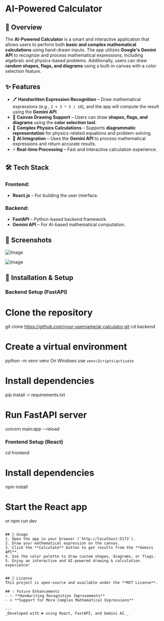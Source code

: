 # AI-Powered Calculator

## 🚀 Overview
The **AI-Powered Calculator** is a smart and interactive application that allows users to perform both **basic and complex mathematical calculations** using hand-drawn inputs. The app utilizes **Google's Gemini API** to recognize and process mathematical expressions, including algebraic and physics-based problems. Additionally, users can draw **random shapes, flags, and diagrams** using a built-in canvas with a color selection feature.

## ✨ Features
- 🖊️ **Handwritten Expression Recognition** – Draw mathematical expressions (e.g., `2 + 3 * 5 / 10`), and the app will compute the result using the **Gemini API**.
- 🎨 **Canvas Drawing Support** – Users can draw **shapes, flags, and diagrams** using the **color selection tool**.
- 🧠 **Complex Physics Calculations** – Supports **diagrammatic representation** for physics-related equations and problem-solving.
- 📡 **AI Integration** – Uses the **Gemini API** to process mathematical expressions and return accurate results.
- ⚡ **Real-time Processing** – Fast and interactive calculation experience.

## 🛠️ Tech Stack
### **Frontend:**
- **React.js** – For building the user interface.

### **Backend:**
- **FastAPI** – Python-based backend framework.
- **Gemini API** – For AI-based mathematical computation.

## 📸 Screenshots
![Image](https://github.com/user-attachments/assets/ff674af0-a111-415d-bdd3-45bbe79498c8)

![Image](https://github.com/user-attachments/assets/8c0ecbe1-1362-45af-86fe-975947d44254)

## 🔧 Installation & Setup
### **Backend Setup (FastAPI)**

# Clone the repository
git clone https://github.com/your-username/ai-calculator.git
cd backend

# Create a virtual environment
python -m venv venv
On Windows use `venv\Scripts\activate`

# Install dependencies
pip install -r requirements.txt

# Run FastAPI server
uvicorn main:app --reload


### **Frontend Setup (React)**

cd frontend

# Install dependencies
 npm install

# Start the React app
or npm run dev
```

## 🚀 Usage
1. Open the app in your browser (`http://localhost:5173`).
2. Draw your mathematical expression on the canvas.
3. Click the **Calculate** button to get results from the **Gemini API**.
4. Use the color palette to draw custom shapes, diagrams, or flags.
5. Enjoy an interactive and AI-powered drawing & calculation experience!


## 📜 License
This project is open-source and available under the **MIT License**.

## 💡 Future Enhancements
- ✨ **Handwriting Recognition Improvements**
- 🔥 **Support for More Complex Mathematical Expressions**

---
_Developed with ❤️ using React, FastAPI, and Gemini AI._

